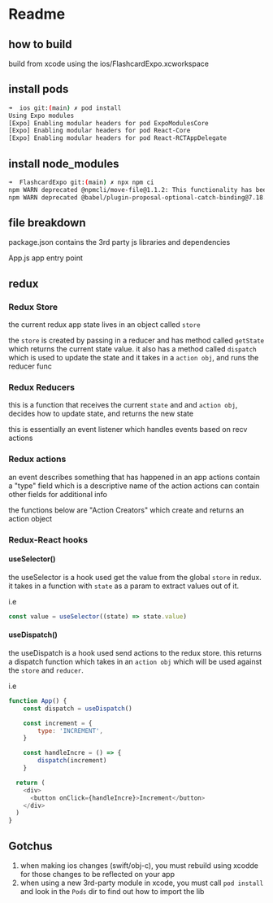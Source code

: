 # Readme

## how to build
build from xcode using the ios/FlashcardExpo.xcworkspace

## install pods
```bash
➜  ios git:(main) ✗ pod install
Using Expo modules
[Expo] Enabling modular headers for pod ExpoModulesCore
[Expo] Enabling modular headers for pod React-Core
[Expo] Enabling modular headers for pod React-RCTAppDelegate
```

## install node_modules
```bash
➜  FlashcardExpo git:(main) ✗ npx npm ci
npm WARN deprecated @npmcli/move-file@1.1.2: This functionality has been moved to @npmcli/fs
npm WARN deprecated @babel/plugin-proposal-optional-catch-binding@7.18.6: This proposal has been merged to the ECMAScript standard and thus this plugin is no longer maintained. Please use @babel/plugin-transf
```

## file breakdown
package.json
    contains the 3rd party js libraries and dependencies

App.js
    app entry point

## redux
### Redux Store
the current redux app state lives in an object called `store`

the `store` is created by passing in a reducer and has method
called `getState` which returns the current state value. it also
has a method called `dispatch` which is used to update the
state and it takes in a `action obj`, and runs the reducer func

### Redux Reducers
this is a function that receives the current `state` and and `action obj`, decides
how to update state, and returns the new state

this is essentially an event listener which handles events based on recv actions

### Redux actions
an event describes something that has happened in an app
actions contain a "type" field which is a descriptive name of the action
actions can contain other fields for additional info

the functions below are "Action Creators" which create and returns
an action object

### Redux-React hooks
#### useSelector()
the useSelector is a hook used get the value from the global `store` in redux.
it takes in a function with `state` as a param to extract values out of it.

i.e
```javascript
const value = useSelector((state) => state.value)
```

#### useDispatch()
the useDispatch is a hook used send actions to the redux store.
this returns a dispatch function which takes in an `action obj` which will be used
against the `store` and `reducer`.
 
i.e
```javascript
function App() {
    const dispatch = useDispatch()

    const increment = {
        type: 'INCREMENT',
    }

    const handleIncre = () => {
        dispatch(increment)
    }

  return (
    <div>
      <button onClick={handleIncre}>Increment</button>
    </div>
  )
}
```

## Gotchus
1. when making ios changes (swift/obj-c), you must rebuild using xcodde for those changes to be reflected on your app
2. when using a new 3rd-party module in xcode, you must call `pod install` and look in the `Pods` dir to find out how to import the lib